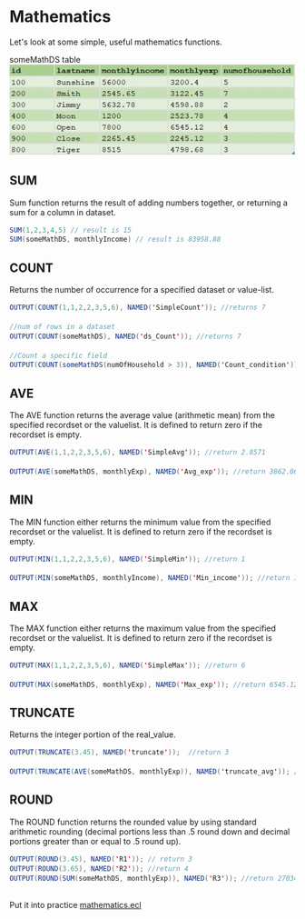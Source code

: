 # Mathematics

Let's look at some simple, useful mathematics functions.

someMathDS table\
![income expense table](./Images/Income_Exp_DS.JPG)

## SUM

Sum function returns the result of adding numbers together, or returning a sum for a column in dataset.

```java
SUM(1,2,3,4,5) // result is 15
SUM(someMathDS, monthlyIncome) // result is 83958.88
```

## COUNT

Returns the number of occurrence for a specified dataset or value-list.

```java
OUTPUT(COUNT(1,1,2,2,3,5,6), NAMED('SimpleCount')); //returns 7

//num of rows in a dataset
OUTPUT(COUNT(someMathDS), NAMED('ds_Count')); //returns 7

//Count a specific field
OUTPUT(COUNT(someMathDS(numOfHousehold > 3)), NAMED('Count_condition')); //return 4
```

## AVE

The AVE function returns the average value (arithmetic mean) from the specified recordset or the valuelist. It is defined to return zero if the recordset is empty.

```java
OUTPUT(AVE(1,1,2,2,3,5,6), NAMED('SimpleAvg')); //return 2.8571

OUTPUT(AVE(someMathDS, monthlyExp), NAMED('Avg_exp')); //return 3862.0614
```

## MIN

The MIN function either returns the minimum value from the specified recordset or the valuelist. It is defined to return zero if the recordset is empty.

```java
OUTPUT(MIN(1,1,2,2,3,5,6), NAMED('SimpleMin')); //return 1

OUTPUT(MIN(someMathDS, monthlyIncome), NAMED('Min_income')); //return 1200
```

## MAX

The MAX function either returns the maximum value from the specified recordset or the valuelist. It is defined to return zero if the recordset is empty.

```java
OUTPUT(MAX(1,1,2,2,3,5,6), NAMED('SimpleMax')); //return 6

OUTPUT(MAX(someMathDS, monthlyExp), NAMED('Max_exp')); //return 6545.12
```

## TRUNCATE

Returns the integer portion of the real_value.

```java
OUTPUT(TRUNCATE(3.45), NAMED('truncate'));  //return 3

OUTPUT(TRUNCATE(AVE(someMathDS, monthlyExp)), NAMED('truncate_avg')); //return 3862
```

## ROUND

The ROUND function returns the rounded value by using standard arithmetic rounding (decimal portions less than .5 round down and decimal portions greater than or equal to .5 round up).

```java
OUTPUT(ROUND(3.45), NAMED('R1')); // return 3
OUTPUT(ROUND(3.65), NAMED('R2')); //return 4
OUTPUT(ROUND(SUM(someMathDS, monthlyExp)), NAMED('R3')); //return 27034
```

\
Put it into practice [mathematics.ecl](https://ide.hpccsystems.com/#)

